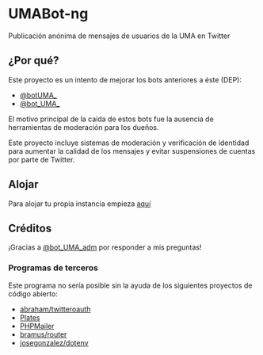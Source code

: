 # UMABot-ng
Publicación anónima de mensajes de usuarios de la UMA en Twitter

## ¿Por qué?
Este proyecto es un intento de mejorar los bots anteriores a éste (DEP):
- [@botUMA_](https://twitter.com/botUMA_)
- [@bot_UMA_](https://twitter.com/bot_UMA_)

El motivo principal de la caída de estos bots fue la ausencia de herramientas de moderación para los
dueños.

Este proyecto incluye sistemas de moderación y verificación de identidad para aumentar la calidad de los mensajes y evitar suspensiones de cuentas por parte de Twitter.

## Alojar
Para alojar tu propia instancia empieza [aquí](https://github.com/pablouser1/UMABot-ng/wiki/Alojar) 

## Créditos
¡Gracias a [@bot_UMA_adm](https://twitter.com/bot_UMA_adm) por responder a mis preguntas!

### Programas de terceros
Este programa no sería posible sin la ayuda de los siguientes proyectos de código abierto:
- [abraham/twitteroauth](https://github.com/abraham/twitteroauth)
- [Plates](https://github.com/thephpleague/plates)
- [PHPMailer](https://github.com/PHPMailer/PHPMailer)
- [bramus/router](https://github.com/bramus/router)
- [josegonzalez/dotenv](https://github.com/josegonzalez/php-dotenv)
